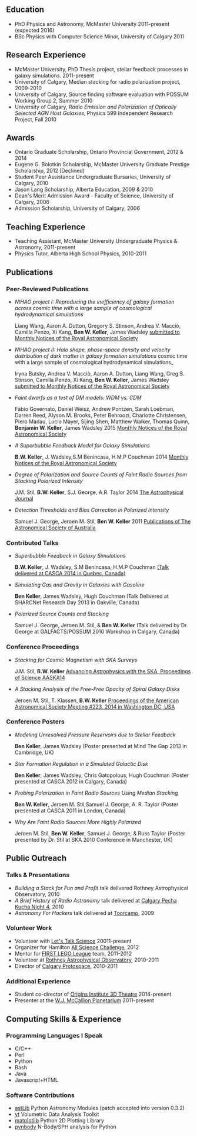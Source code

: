<!-- 
.. title: Curriculum Vitae
.. slug: cv
.. date: 2013/03/27 15:07:13
.. tags: 
.. link: 
.. description: 
-->

## Education
* PhD Physics and Astronomy, McMaster University 2011-present (expected 2016)
* BSc Physics with Computer Science Minor, University of Calgary 2011

## Research Experience
* McMaster University, PhD Thesis project, stellar feedback processes in galaxy simulations. 2011-present
* University of Calgary, Median stacking for radio polarization project, 2009-2010
* University of Calgary, Source finding software evaluation with POSSUM Working Group 2, Summer 2010
* University of Calgary, _Radio Emission and Polarization of Optically Selected AGN Host Galaxies_,
Physics 599 Independent Research Project, Fall 2010

## Awards
* Ontario Graduate Scholarship, Ontario Provincial Government, 2012 & 2014
* Eugene G. Bolotkin Scholarship, McMaster University Graduate Prestige Scholarship, 2012 (Declined)
* Student Peer Assistance Undergraduate Bursaries, University of Calgary, 2010
* Jason Lang Scholarship, Alberta Education, 2009 & 2010
* Dean's Merit Admission Award - Faculty of Science, University of Calgary, 2006
* Admission Scholarship, University of Calgary, 2006

## Teaching Experience
* Teaching Assistant, McMaster University Undergraduate Physics & Astronomy, 2011-present
* Physics Tutor, Alberta High School Physics, 2010-2011

## Publications
### Peer-Reviewed Publications
* _NIHAO project I: Reproducing the inefficiency of galaxy formation across
  cosmic time with a large sample of cosmological hydrodynamical simulations_

    Liang Wang, Aaron A. Dutton, Gregory S. Stinson, Andrea V. Macci&ograve;, Camilla
    Penzo, Xi Kang, __Ben W. Keller__, James Wadsley
    [submitted to Monthly Notices of the Royal Astronomical Society](http://adsabs.harvard.edu/abs/2015arXiv150304818W)

* _NIHAO project II: Halo shape, phase-space density and velocity distribution
  of dark matter in galaxy formation simulations_
  cosmic time with a large sample of cosmological hydrodynamical simulations_

    Iryna Butsky, Andrea V. Macci&ograve;, Aaron A. Dutton, Liang Wang, Greg S.
    Stinson, Camilla Penzo, Xi Kang, __Ben W. Keller__, James Wadsley
    [submitted to Monthly Notices of the Royal Astronomical Society](http://adsabs.harvard.edu/abs/2015arXiv150304814B)
* _Faint dwarfs as a test of DM models: WDM vs. CDM_
    
    Fabio Governato, Daniel Weisz, Andrew Pontzen, Sarah Loebman, Darren Reed,
    Alyson M. Brooks, Peter Behroozi, Charlotte Christensen, Piero Madau, Lucio
    Mayer, Sijing Shen, Matthew Walker, Thomas Quinn, __Benjamin W. Keller__, James
    Wadsley 2015
    [Monthly Notices of the Royal Astronomical Society](http://dx.doi.org/10.1093/mnras/stu2720)

* _A Superbubble Feedback Model for Galaxy Simulations_ 

    __B.W. Keller__, J. Wadsley,S.M Benincasa, H.M.P Couchman 2014 
    [Monthly Notices of the Royal Astronomical Society](http://dx.doi.org/10.1093/mnras/stu1058)

* _Degree of Polarization and Source Counts of Faint Radio Sources from Stacking
  Polarized Intensity_ 
  
    J.M. Stil, __B.W. Keller__, S.J. George, A.R. Taylor 2014
    [The Astrophysical Journal](http://dx.doi.org/10.1088/0004-637X/787/2/99)

* _Detection Thresholds and Bias Correction in Polarized Intensity_ 

    Samuel J. George, Jeroen M. Stil, __Ben W. Keller__ 2011 
    [Publications of The Astronomical Society of Australia]( http://dx.doi.org/10.1071/AS11027)

### Contributed Talks
* _Superbubble Feedback in Galaxy Simulations_

    __B.W. Keller__, J. Wadsley, S.M Benincasa, H.M.P Couchman 
    [(Talk delivered at CASCA 2014 in Quebec, Canada)](http://casca2014.craq-astro.ca/seeabstract_en.php?id=59)

* _Simulating Gas and Gravity in Galaxies with Gasoline_

    __Ben Keller__, James Wadsley, Hugh Couchman 
    (Talk Delivered at SHARCNet Research Day 2013 in Oakville, Canada)
    
* _Polarized Source Counts and Stacking_ 

    Samuel J. George, Jeroen M. Stil, & __Ben W. Keller__
    (Talk delivered by Dr. George at GALFACTS/POSSUM 2010 Workshop in Calgary, Canada)

### Conference Proceedings
* _Stacking for Cosmic Magnetism with SKA Surveys_
    
    J.M. Stil, __B.W. Keller__
    [Advancing Astrophysics with the SKA, Proceedings of Science AASKA14](http://arxiv.org/abs/1501.00390)

* _A Stacking Analysis of the Free-Free Opacity of Spiral Galaxy Disks_

    Jeroen M. Stil, T. Klassen, __B.W. Keller__
    [Proceedings of the American Astronomical Society Meeting #223, 2014 in Washington DC, USA](http://adsabs.harvard.edu/abs/2014AAS...22345303S)


### Conference Posters
* _Modeling Unresolved Pressure Reservoirs due to Stellar Feedback_

    __Ben Keller__, James Wadsley 
    (Poster presented at Mind The Gap 2013 in Cambridge, UK)

* _Star Formation Regulation in a Simulated Galactic Disk_ 

    __Ben Keller__, James Wadsley, Chris Gatopolous, Hugh Couchman
    (Poster presented at CASCA 2012 in Calgary, Canada)
    
* _Probing Polarization in Faint Radio Sources Using Median Stacking_ 

    __Ben W. Keller__, Jeroen M. Stil,Samuel J. George, A. R. Taylor 
    (Poster presented at CASCA 2011 in London, Canada)

* _Why Are Faint Radio Sources More Highly Polarized_ 

    Jeroen M. Stil, __Ben W. Keller__, Samuel J. George, & Russ Taylor 
    (Poster presented by Dr. Stil at SKA 2010 Conference in Manchester, UK)

## Public Outreach
### Talks & Presentations
* _Building a Stack for Fun and Profit_ talk delivered Rothney Astrophysical Observatory, 2010
* _A Brief History of Radio Astronomy_ talk delivered at [Calgary Pecha Kucha Night 4](http://pecha-kucha.org/night/calgary/4), 2010
* _Astronomy For Hackers_ talk delivered at [Toorcamp](http://www.toorcamp.org), 2009

### Volunteer Work
* Volunteer with [Let's Talk Science](http://www.letstalkscience.ca/) 20011-present
* Organizer for Hamilton [All Science Challenge](http://www.letstalkscience.ca/challenge.html), 2012
* Mentor for [FIRST LEGO League](http://firstlegoleague.org/challenge/2011foodfactor) team, 2011-2012
* Volunteer at [Rothney Astrophysical Observatory](http://www.ucalgary.ca/rao/), 2010-2011
* Director of [Calgary Protospace](http://protospace.ca/), 2010-2011

### Additional Experience
* Student co-director of [Origins Institute 3D
  Theatre](http://origins.mcmaster.ca/3D-theatre/) 2014-present
* Presenter at the [W.J. McCallion
  Planetarium](http://www.physics.mcmaster.ca/planetarium/) 2011-present

## Computing Skills & Experience
### Programming Languages I Speak
* C/C++
* Perl
* Python
* Bash
* Java
* Javascript+HTML

### Software Contributions
* [astLib](http://astlib.sf.net) Python Astronomy Modules (patch accepted into version 0.3.2)
* [yt](http://yt-project.org) Volumetric Data Analysis Toolkit
* [matplotlib](http://matplotlib.org) Python 2D Plotting Library
* [pynbody](https://code.google.com/p/pynbody/) N-Body/SPH analysis for Python
